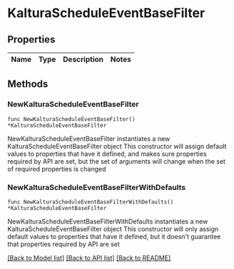 # KalturaScheduleEventBaseFilter

## Properties

Name | Type | Description | Notes
------------ | ------------- | ------------- | -------------

## Methods

### NewKalturaScheduleEventBaseFilter

`func NewKalturaScheduleEventBaseFilter() *KalturaScheduleEventBaseFilter`

NewKalturaScheduleEventBaseFilter instantiates a new KalturaScheduleEventBaseFilter object
This constructor will assign default values to properties that have it defined,
and makes sure properties required by API are set, but the set of arguments
will change when the set of required properties is changed

### NewKalturaScheduleEventBaseFilterWithDefaults

`func NewKalturaScheduleEventBaseFilterWithDefaults() *KalturaScheduleEventBaseFilter`

NewKalturaScheduleEventBaseFilterWithDefaults instantiates a new KalturaScheduleEventBaseFilter object
This constructor will only assign default values to properties that have it defined,
but it doesn't guarantee that properties required by API are set


[[Back to Model list]](../README.md#documentation-for-models) [[Back to API list]](../README.md#documentation-for-api-endpoints) [[Back to README]](../README.md)


